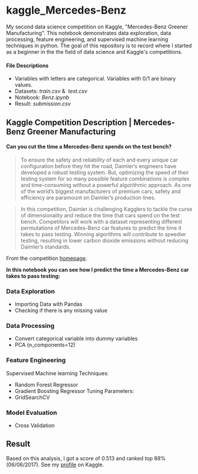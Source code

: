 # kaggle_Mercedes-Benz
My second data science competition on Kaggle, "Mercedes-Benz Greener Manufacturing". This notebook demonstrates data exploration, data processing, feature engineering, and supervised machine learning techniques in python.
The goal of this repository is to record where I started as a beginner in the the field of data science and Kaggle's competitions.

#### File Descriptions 
* Variables with letters are categorical. Variables with 0/1 are binary values.
* Datasets: *train.csv* &  *test.csv*
* Notebook: *Benz.ipynb*
* Result: *submission.csv*


## Kaggle Competition Description | Mercedes-Benz Greener Manufacturing
#### Can you cut the time a Mercedes-Benz spends on the test bench?

> To ensure the safety and reliability of each and every unique car configuration before they hit the road, Daimler’s engineers have developed a robust testing system. But, optimizing the speed of their testing system for so many possible feature combinations is complex and time-consuming without a powerful algorithmic approach. As one of the world’s biggest manufacturers of premium cars, safety and efficiency are paramount on Daimler’s production lines.

> In this competition, Daimler is challenging Kagglers to tackle the curse of dimensionality and reduce the time that cars spend on the test bench. Competitors will work with a dataset representing different permutations of Mercedes-Benz car features to predict the time it takes to pass testing. Winning algorithms will contribute to speedier testing, resulting in lower carbon dioxide emissions without reducing Daimler’s standards.

From the competition [homepage](https://www.kaggle.com/c/mercedes-benz-greener-manufacturing).

**In this notebook you can see how I predict the time a Mercedes-Benz car takes to pass testing:**

### Data Exploration 
* Importing Data with Pandas
* Checking if there is any missing value 

### Data Processing 
* Convert categorical variable into dummy variables
* PCA (n_components=12)

### Feature Engineering 
Supervised Machine learning Techniques:
* Random Forest Regressor 
* Gradient Boosting Regressor
Tuning Parameters:
* GridSearchCV

### Model Evaluation 
* Cross Validation


## Result 
Based on this analysis, I got a score of 0.513 and ranked top 88% (06/06/2017). 
See my [profile](https://www.kaggle.com/chingchen) on Kaggle. 

